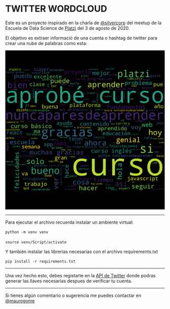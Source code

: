 # TWITTER WORDCLOUD

Este es un proyecto inspirado en la charla de [@silvercorp](https://www.twitter.com/silvercorp) del meetup de la Escuela de Data Science de [Platzi](https://platzi.com/) del 3 de agosto de 2020.

El objetivo es extraer informació de una cuenta o hashtag de twitter para crear una nube de palabras como esta:

![Word CLoud](wordcloud_platzi_2020_08_09.png)

___

Para ejecutar el archivo recuerda instalar un ambiente virtual:

```
python -m venv venv

source venv/Script/activate

```

Y también instalar las librerias necesarias con el archivo requirements.txt

```
pip install -r requirements.txt

```
___

Una vez hecho esto, debes registarte en la [API de Twitter](https://developer.twitter.com/en) donde podras generar las llaves necesarias despues de verificar tu cuenta.
___
Si tienes algún comentario o sugerencia me puedes contactar en [@maurogome](https://www.twitter.com/maurogome)